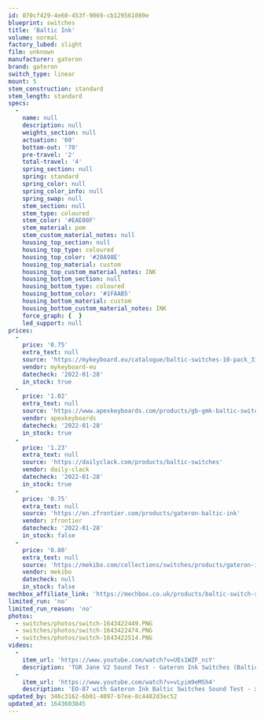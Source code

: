 ```yaml
---
id: 070cf429-4e60-453f-9069-cb129561089e
blueprint: switches
title: 'Baltic Ink'
volume: normal
factory_lubed: slight
film: unknown
manufacturer: gateron
brand: gateron
switch_type: linear
mount: 5
stem_construction: standard
stem_length: standard
specs:
  -
    name: null
    description: null
    weights_section: null
    actuation: '60'
    bottom-out: '70'
    pre-travel: '2'
    total-travel: '4'
    spring_section: null
    spring: standard
    spring_color: null
    spring_color_info: null
    spring_swap: null
    stem_section: null
    stem_type: coloured
    stem_color: '#EAE80F'
    stem_material: pom
    stem_custom_material_notes: null
    housing_top_section: null
    housing_top_type: coloured
    housing_top_color: '#20A98E'
    housing_top_material: custom
    housing_top_custom_material_notes: INK
    housing_bottom_section: null
    housing_bottom_type: coloured
    housing_bottom_color: '#1FAAB5'
    housing_bottom_material: custom
    housing_bottom_custom_material_notes: INK
    force_graph: {  }
    led_support: null
prices:
  -
    price: '0.75'
    extra_text: null
    source: 'https://mykeyboard.eu/catalogue/baltic-switches-10-pack_3155/'
    vendor: mykeyboard-eu
    datecheck: '2022-01-28'
    in_stock: true
  -
    price: '1.02'
    extra_text: null
    source: 'https://www.apexkeyboards.com/products/gb-gmk-baltic-switches?shpxid=2433eb0f-6029-4a54-ae1d-9ca4a3bdaf77'
    vendor: apexkeyboards
    datecheck: '2022-01-28'
    in_stock: true
  -
    price: '1.23'
    extra_text: null
    source: 'https://dailyclack.com/products/baltic-switches'
    vendor: daily-clack
    datecheck: '2022-01-28'
    in_stock: true
  -
    price: '0.75'
    extra_text: null
    source: 'https://en.zfrontier.com/products/gateron-baltic-ink'
    vendor: zfrontier
    datecheck: '2022-01-28'
    in_stock: false
  -
    price: '0.80'
    extra_text: null
    source: 'https://mekibo.com/collections/switches/products/gateron-inks-baltic-edition'
    vendor: mekibo
    datecheck: null
    in_stock: false
mechbox_affiliate_link: 'https://mechbox.co.uk/products/baltic-switch-sample?variant=40801887289506'
limited_run: 'no'
limited_run_reason: 'no'
photos:
  - switches/photos/switch-1643422449.PNG
  - switches/photos/switch-1643422474.PNG
  - switches/photos/switch-1643422514.PNG
videos:
  -
    item_url: 'https://www.youtube.com/watch?v=UEs1WZF_ncY'
    description: 'TGR Jane V2 Sound Test - Gateron Ink Switches (Baltic Edition) - supbeez'
  -
    item_url: 'https://www.youtube.com/watch?v=vLyim9eMSh4'
    description: 'EO-87 with Gateron Ink Baltic Switches Sound Test - xinxinwong'
updated_by: 346c3162-6b01-4097-b7ee-8c4482d3ec52
updated_at: 1643603845
---
```

